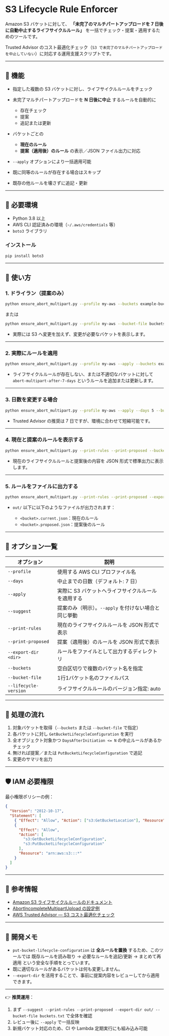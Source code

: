 # S3 Lifecycle Rule Enforcer

Amazon S3 バケットに対して、
**「未完了のマルチパートアップロードを 7 日後に自動中止するライフサイクルルール」**
を一括でチェック・提案・適用するためのツールです。

Trusted Advisor のコスト最適化チェック（`S3 で未完了のマルチパートアップロードを中止していない`）に対応する運用支援スクリプトです。

---

## 📌 機能

- 指定した複数の S3 バケットに対し、ライフサイクルルールをチェック
- 未完了マルチパートアップロードを **N 日後に中止** するルールを自動的に

  - 存在チェック
  - 提案
  - 追記または更新

- バケットごとの

  - **現在のルール**
  - **提案（適用後）のルール**
    の表示／JSON ファイル出力に対応

- `--apply` オプションにより一括適用可能
- 既に同等のルールが存在する場合はスキップ
- 既存の他ルールを壊さずに追記・更新

---

## 🧰 必要環境

- Python 3.8 以上
- AWS CLI 認証済みの環境（`~/.aws/credentials` 等）
- `boto3` ライブラリ

### インストール

```bash
pip install boto3
```

---

## 🚀 使い方

### 1. ドライラン（提案のみ）

```bash
python ensure_abort_multipart.py --profile my-aws --buckets example-bucket-1 example-bucket-2
```

または

```bash
python ensure_abort_multipart.py --profile my-aws --bucket-file buckets.txt
```

- 実際には S3 へ変更を加えず、変更が必要なバケットを表示します。

---

### 2. 実際にルールを適用

```bash
python ensure_abort_multipart.py --profile my-aws --apply --buckets example-bucket-1
```

- ライフサイクルルールが存在しない、または不適切なバケットに対して
  `abort-multipart-after-7-days` というルールを追加または更新します。

---

### 3. 日数を変更する場合

```bash
python ensure_abort_multipart.py --profile my-aws --apply --days 5 --buckets example-bucket-1
```

- Trusted Advisor の推奨は 7 日ですが、環境に合わせて短縮可能です。

---

### 4. 現在と提案のルールを表示する

```bash
python ensure_abort_multipart.py --print-rules --print-proposed --bucket-file buckets.txt
```

- 現在のライフサイクルルールと提案後の内容を JSON 形式で標準出力に表示します。

---

### 5. ルールをファイルに出力する

```bash
python ensure_abort_multipart.py --print-rules --print-proposed --export-dir out/ --bucket-file buckets.txt
```

- `out/` 以下に以下のようなファイルが出力されます：

  - `<bucket>.current.json`：現在のルール
  - `<bucket>.proposed.json`：提案後のルール

---

## 📝 オプション一覧

| オプション           | 説明                                                 |
| -------------------- | ---------------------------------------------------- |
| `--profile`          | 使用する AWS CLI プロファイル名                      |
| `--days`             | 中止までの日数（デフォルト: 7 日）                   |
| `--apply`            | 実際に S3 バケットへライフサイクルルールを適用する   |
| `--suggest`          | 提案のみ（明示）。`--apply` を付けない場合と同じ挙動 |
| `--print-rules`      | 現在のライフサイクルルールを JSON 形式で表示         |
| `--print-proposed`   | 提案（適用後）のルールを JSON 形式で表示             |
| `--export-dir <dir>` | ルールをファイルとして出力するディレクトリ           |
| `--buckets`          | 空白区切りで複数のバケット名を指定                   |
| `--bucket-file`      | 1行1バケット名のファイルパス                         |
| `--lifecycle-version` | ライフサイクルルールのバージョン指定: auto|v1|v2。auto は既存ルールに合わせて検出（既存なしは v2 を優先）。 |

---

## 🧭 処理の流れ

1. 対象バケットを取得（`--buckets` または `--bucket-file` で指定）
2. 各バケットに対し `GetBucketLifecycleConfiguration` を実行
3. 全オブジェクト対象かつ `DaysAfterInitiation <= N` の中止ルールがあるかチェック
4. 無ければ提案／または `PutBucketLifecycleConfiguration` で追記
5. 変更のサマリを出力

---

## 🛡️ IAM 必要権限

最小権限ポリシーの例：

```json
{
  "Version": "2012-10-17",
  "Statement": [
    { "Effect": "Allow", "Action": ["s3:GetBucketLocation"], "Resource": "*" },
    {
      "Effect": "Allow",
      "Action": [
        "s3:GetBucketLifecycleConfiguration",
        "s3:PutBucketLifecycleConfiguration"
      ],
      "Resource": "arn:aws:s3:::*"
    }
  ]
}
```

---

## 🧼 参考情報

- [Amazon S3 ライフサイクルルールのドキュメント](https://docs.aws.amazon.com/AmazonS3/latest/userguide/object-lifecycle-mgmt.html)
- [AbortIncompleteMultipartUpload の設定例](https://docs.aws.amazon.com/AmazonS3/latest/userguide/mpu-abort-incomplete-mpu-lifecycle-config.html)
- [AWS Trusted Advisor — S3 コスト最適化チェック](https://docs.aws.amazon.com/awssupport/latest/user/trusted-advisor.html)

---

## 🧪 開発メモ

- `put-bucket-lifecycle-configuration` は **全ルールを置換** するため、このツールでは
  既存ルールを読み取り → 必要なルールを追記/更新 → まとめて再適用 という安全な手順をとっています。
- 既に適切なルールがあるバケットは何も変更しません。
- `--export-dir` を活用することで、事前に提案内容をレビューしてから適用できます。

---

👉 **推奨運用**：

1. まず `--suggest --print-rules --print-proposed --export-dir out/ --bucket-file buckets.txt` で全体を確認
2. レビュー後に `--apply` で一括反映
3. 新規バケット対応のため、CI や Lambda 定期実行にも組み込み可能
